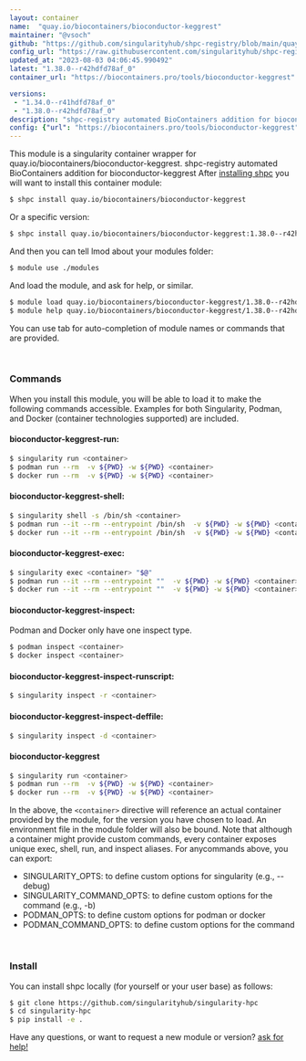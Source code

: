 ```yaml
---
layout: container
name:  "quay.io/biocontainers/bioconductor-keggrest"
maintainer: "@vsoch"
github: "https://github.com/singularityhub/shpc-registry/blob/main/quay.io/biocontainers/bioconductor-keggrest/container.yaml"
config_url: "https://raw.githubusercontent.com/singularityhub/shpc-registry/main/quay.io/biocontainers/bioconductor-keggrest/container.yaml"
updated_at: "2023-08-03 04:06:45.990492"
latest: "1.38.0--r42hdfd78af_0"
container_url: "https://biocontainers.pro/tools/bioconductor-keggrest"

versions:
 - "1.34.0--r41hdfd78af_0"
 - "1.38.0--r42hdfd78af_0"
description: "shpc-registry automated BioContainers addition for bioconductor-keggrest"
config: {"url": "https://biocontainers.pro/tools/bioconductor-keggrest", "maintainer": "@vsoch", "description": "shpc-registry automated BioContainers addition for bioconductor-keggrest", "latest": {"1.38.0--r42hdfd78af_0": "sha256:4e46144e74744e81b4df3eb2ff5cccffef8c531afcfc19ee8b4911ee5ba7e435"}, "tags": {"1.34.0--r41hdfd78af_0": "sha256:b5b872a18bcedcf11f91df10d95a83152d26d2235a051f9ec1d153be003894a4", "1.38.0--r42hdfd78af_0": "sha256:4e46144e74744e81b4df3eb2ff5cccffef8c531afcfc19ee8b4911ee5ba7e435"}, "docker": "quay.io/biocontainers/bioconductor-keggrest"}
---
```


This module is a singularity container wrapper for quay.io/biocontainers/bioconductor-keggrest.
shpc-registry automated BioContainers addition for bioconductor-keggrest
After [installing shpc](#install) you will want to install this container module:


```bash
$ shpc install quay.io/biocontainers/bioconductor-keggrest
```

Or a specific version:

```bash
$ shpc install quay.io/biocontainers/bioconductor-keggrest:1.38.0--r42hdfd78af_0
```

And then you can tell lmod about your modules folder:

```bash
$ module use ./modules
```

And load the module, and ask for help, or similar.

```bash
$ module load quay.io/biocontainers/bioconductor-keggrest/1.38.0--r42hdfd78af_0
$ module help quay.io/biocontainers/bioconductor-keggrest/1.38.0--r42hdfd78af_0
```

You can use tab for auto-completion of module names or commands that are provided.

<br>

### Commands

When you install this module, you will be able to load it to make the following commands accessible.
Examples for both Singularity, Podman, and Docker (container technologies supported) are included.

#### bioconductor-keggrest-run:

```bash
$ singularity run <container>
$ podman run --rm  -v ${PWD} -w ${PWD} <container>
$ docker run --rm  -v ${PWD} -w ${PWD} <container>
```

#### bioconductor-keggrest-shell:

```bash
$ singularity shell -s /bin/sh <container>
$ podman run --it --rm --entrypoint /bin/sh  -v ${PWD} -w ${PWD} <container>
$ docker run --it --rm --entrypoint /bin/sh  -v ${PWD} -w ${PWD} <container>
```

#### bioconductor-keggrest-exec:

```bash
$ singularity exec <container> "$@"
$ podman run --it --rm --entrypoint ""  -v ${PWD} -w ${PWD} <container> "$@"
$ docker run --it --rm --entrypoint ""  -v ${PWD} -w ${PWD} <container> "$@"
```

#### bioconductor-keggrest-inspect:

Podman and Docker only have one inspect type.

```bash
$ podman inspect <container>
$ docker inspect <container>
```

#### bioconductor-keggrest-inspect-runscript:

```bash
$ singularity inspect -r <container>
```

#### bioconductor-keggrest-inspect-deffile:

```bash
$ singularity inspect -d <container>
```



#### bioconductor-keggrest

```bash
$ singularity run <container>
$ podman run --rm  -v ${PWD} -w ${PWD} <container>
$ docker run --rm  -v ${PWD} -w ${PWD} <container>
```


In the above, the `<container>` directive will reference an actual container provided
by the module, for the version you have chosen to load. An environment file in the
module folder will also be bound. Note that although a container
might provide custom commands, every container exposes unique exec, shell, run, and
inspect aliases. For anycommands above, you can export:

 - SINGULARITY_OPTS: to define custom options for singularity (e.g., --debug)
 - SINGULARITY_COMMAND_OPTS: to define custom options for the command (e.g., -b)
 - PODMAN_OPTS: to define custom options for podman or docker
 - PODMAN_COMMAND_OPTS: to define custom options for the command

<br>

### Install

You can install shpc locally (for yourself or your user base) as follows:

```bash
$ git clone https://github.com/singularityhub/singularity-hpc
$ cd singularity-hpc
$ pip install -e .
```

Have any questions, or want to request a new module or version? [ask for help!](https://github.com/singularityhub/singularity-hpc/issues)
